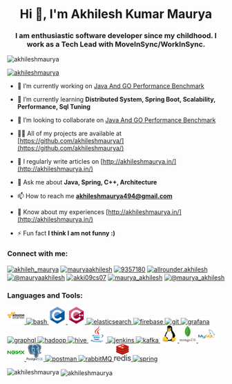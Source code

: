 <h1 align="center">Hi 👋, I'm Akhilesh Kumar Maurya</h1>
<h3 align="center">I am enthusiastic software developer since my childhood. I work as a Tech Lead with MoveInSync/WorkInSync.</h3>

<p align="left"> <img src="https://komarev.com/ghpvc/?username=akhileshmaurya&label=Profile%20views&color=0e75b6&style=flat" alt="akhileshmaurya" /> </p>

<p align="left"> <a href="https://github.com/ryo-ma/github-profile-trophy"><img src="https://github-profile-trophy.vercel.app/?username=akhileshmaurya" alt="akhileshmaurya" /></a> </p>

- 🔭 I’m currently working on [Java And GO Performance Benchmark](https://github.com/akhileshmaurya/java-go-performance-benchmark)

- 🌱 I’m currently learning **Distributed System, Spring Boot, Scalability, Performance, Sql Tuning**

- 👯 I’m looking to collaborate on [Java And GO Performance Benchmark](https://github.com/akhileshmaurya/java-go-performance-benchmark)

- 👨‍💻 All of my projects are available at [https://github.com/akhileshmaurya/](https://github.com/akhileshmaurya/)

- 📝 I regularly write articles on [http://akhileshmaurya.in/](http://akhileshmaurya.in/)

- 💬 Ask me about **Java, Spring, C++, Architecture**

- 📫 How to reach me **akhileshmaurya494@gmail.com**

- 📄 Know about my experiences [http://akhileshmaurya.in/](http://akhileshmaurya.in/)

- ⚡ Fun fact **I think I am not funny :)**

<h3 align="left">Connect with me:</h3>
<p align="left">
<a href="https://twitter.com/akhileh_maurya" target="blank"><img align="center" src="https://raw.githubusercontent.com/rahuldkjain/github-profile-readme-generator/master/src/images/icons/Social/twitter.svg" alt="akhileh_maurya" height="30" width="40" /></a>
<a href="https://linkedin.com/in/mauryaakhilesh" target="blank"><img align="center" src="https://raw.githubusercontent.com/rahuldkjain/github-profile-readme-generator/master/src/images/icons/Social/linked-in-alt.svg" alt="mauryaakhilesh" height="30" width="40" /></a>
<a href="https://stackoverflow.com/users/9357180" target="blank"><img align="center" src="https://raw.githubusercontent.com/rahuldkjain/github-profile-readme-generator/master/src/images/icons/Social/stack-overflow.svg" alt="9357180" height="30" width="40" /></a>
<a href="https://fb.com/allrounder.akhilesh" target="blank"><img align="center" src="https://raw.githubusercontent.com/rahuldkjain/github-profile-readme-generator/master/src/images/icons/Social/facebook.svg" alt="allrounder.akhilesh" height="30" width="40" /></a>
<a href="https://medium.com/@mauryaakhilesh" target="blank"><img align="center" src="https://raw.githubusercontent.com/rahuldkjain/github-profile-readme-generator/master/src/images/icons/Social/medium.svg" alt="@mauryaakhilesh" height="30" width="40" /></a>
<a href="https://www.codechef.com/users/akki09cs07" target="blank"><img align="center" src="https://cdn.jsdelivr.net/npm/simple-icons@3.1.0/icons/codechef.svg" alt="akki09cs07" height="30" width="40" /></a>
<a href="https://www.leetcode.com/maurya_akhilesh" target="blank"><img align="center" src="https://raw.githubusercontent.com/rahuldkjain/github-profile-readme-generator/master/src/images/icons/Social/leet-code.svg" alt="maurya_akhilesh" height="30" width="40" /></a>
<a href="https://www.hackerearth.com/@maurya_akhilesh" target="blank"><img align="center" src="https://raw.githubusercontent.com/rahuldkjain/github-profile-readme-generator/master/src/images/icons/Social/hackerearth.svg" alt="@maurya_akhilesh" height="30" width="40" /></a>
</p>

<h3 align="left">Languages and Tools:</h3>
<p align="left"> <a href="https://aws.amazon.com" target="_blank" rel="noreferrer"> <img src="https://raw.githubusercontent.com/devicons/devicon/master/icons/amazonwebservices/amazonwebservices-original-wordmark.svg" alt="aws" width="40" height="40"/> </a> <a href="https://www.gnu.org/software/bash/" target="_blank" rel="noreferrer"> <img src="https://www.vectorlogo.zone/logos/gnu_bash/gnu_bash-icon.svg" alt="bash" width="40" height="40"/> </a> <a href="https://www.cprogramming.com/" target="_blank" rel="noreferrer"> <img src="https://raw.githubusercontent.com/devicons/devicon/master/icons/c/c-original.svg" alt="c" width="40" height="40"/> </a> <a href="https://www.w3schools.com/cpp/" target="_blank" rel="noreferrer"> <img src="https://raw.githubusercontent.com/devicons/devicon/master/icons/cplusplus/cplusplus-original.svg" alt="cplusplus" width="40" height="40"/> </a> <a href="https://www.elastic.co" target="_blank" rel="noreferrer"> <img src="https://www.vectorlogo.zone/logos/elastic/elastic-icon.svg" alt="elasticsearch" width="40" height="40"/> </a> <a href="https://firebase.google.com/" target="_blank" rel="noreferrer"> <img src="https://www.vectorlogo.zone/logos/firebase/firebase-icon.svg" alt="firebase" width="40" height="40"/> </a> <a href="https://git-scm.com/" target="_blank" rel="noreferrer"> <img src="https://www.vectorlogo.zone/logos/git-scm/git-scm-icon.svg" alt="git" width="40" height="40"/> </a> <a href="https://grafana.com" target="_blank" rel="noreferrer"> <img src="https://www.vectorlogo.zone/logos/grafana/grafana-icon.svg" alt="grafana" width="40" height="40"/> </a> <a href="https://graphql.org" target="_blank" rel="noreferrer"> <img src="https://www.vectorlogo.zone/logos/graphql/graphql-icon.svg" alt="graphql" width="40" height="40"/> </a> <a href="https://hadoop.apache.org/" target="_blank" rel="noreferrer"> <img src="https://www.vectorlogo.zone/logos/apache_hadoop/apache_hadoop-icon.svg" alt="hadoop" width="40" height="40"/> </a> <a href="https://hive.apache.org/" target="_blank" rel="noreferrer"> <img src="https://www.vectorlogo.zone/logos/apache_hive/apache_hive-icon.svg" alt="hive" width="40" height="40"/> </a> <a href="https://www.java.com" target="_blank" rel="noreferrer"> <img src="https://raw.githubusercontent.com/devicons/devicon/master/icons/java/java-original.svg" alt="java" width="40" height="40"/> </a> <a href="https://www.jenkins.io" target="_blank" rel="noreferrer"> <img src="https://www.vectorlogo.zone/logos/jenkins/jenkins-icon.svg" alt="jenkins" width="40" height="40"/> </a> <a href="https://kafka.apache.org/" target="_blank" rel="noreferrer"> <img src="https://www.vectorlogo.zone/logos/apache_kafka/apache_kafka-icon.svg" alt="kafka" width="40" height="40"/> </a> <a href="https://www.linux.org/" target="_blank" rel="noreferrer"> <img src="https://raw.githubusercontent.com/devicons/devicon/master/icons/linux/linux-original.svg" alt="linux" width="40" height="40"/> </a> <a href="https://www.mongodb.com/" target="_blank" rel="noreferrer"> <img src="https://raw.githubusercontent.com/devicons/devicon/master/icons/mongodb/mongodb-original-wordmark.svg" alt="mongodb" width="40" height="40"/> </a> <a href="https://www.mysql.com/" target="_blank" rel="noreferrer"> <img src="https://raw.githubusercontent.com/devicons/devicon/master/icons/mysql/mysql-original-wordmark.svg" alt="mysql" width="40" height="40"/> </a> <a href="https://www.nginx.com" target="_blank" rel="noreferrer"> <img src="https://raw.githubusercontent.com/devicons/devicon/master/icons/nginx/nginx-original.svg" alt="nginx" width="40" height="40"/> </a> <a href="https://www.postgresql.org" target="_blank" rel="noreferrer"> <img src="https://raw.githubusercontent.com/devicons/devicon/master/icons/postgresql/postgresql-original-wordmark.svg" alt="postgresql" width="40" height="40"/> </a> <a href="https://postman.com" target="_blank" rel="noreferrer"> <img src="https://www.vectorlogo.zone/logos/getpostman/getpostman-icon.svg" alt="postman" width="40" height="40"/> </a> <a href="https://www.rabbitmq.com" target="_blank" rel="noreferrer"> <img src="https://www.vectorlogo.zone/logos/rabbitmq/rabbitmq-icon.svg" alt="rabbitMQ" width="40" height="40"/> </a> <a href="https://redis.io" target="_blank" rel="noreferrer"> <img src="https://raw.githubusercontent.com/devicons/devicon/master/icons/redis/redis-original-wordmark.svg" alt="redis" width="40" height="40"/> </a> <a href="https://spring.io/" target="_blank" rel="noreferrer"> <img src="https://www.vectorlogo.zone/logos/springio/springio-icon.svg" alt="spring" width="40" height="40"/> </a> </p>

<p><img align="left" src="https://github-readme-stats.vercel.app/api/top-langs?username=akhileshmaurya&show_icons=true&locale=en&layout=compact" alt="akhileshmaurya" /></p>

<p>&nbsp;<img align="center" src="https://github-readme-stats.vercel.app/api?username=akhileshmaurya&show_icons=true&locale=en" alt="akhileshmaurya" /></p>
